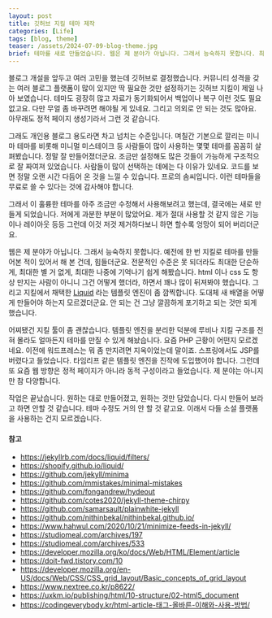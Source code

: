 ```yaml
---
layout: post
title: 깃허브 지킬 테마 제작
categories: [Life]
tags: [blog, theme]
teaser: /assets/2024-07-09-blog-theme.jpg
brief: 테마를 새로 만들었습니다. 웹은 제 분야가 아닙니다. 그래서 능숙하지 못합니다. 최대한 단순하게, 최대한 별 거 없게, 최대한 나중에 기억나기 쉽게 해봤습니다. 원하는 대로 만들어졌고, 원하는 것만 담았습니다. 다시 만들어 보라고 하면 안할 것 같습니다.
---
```


블로그 개설을 앞두고 여러 고민을 했는데 깃허브로 결정했습니다. 커뮤니티 성격을 갖는 여러 블로그 플랫폼이 많이 있지만 딱 필요한 것만 설정하기는 깃허브 지킬이 제일 나아 보였습니다. 테마도 굉장히 많고 자료가 동기화되어서 백업이나 복구 이런 것도 필요없고요. 다만 무얼 좀 바꾸려면 해야될 게 있네요. 그리고 의외로 안 되는 것도 많아요. 아무래도 정적 페이지 생성기라서 그런 것 같습니다.

그래도 개인용 블로그 용도라면 차고 넘치는 수준입니다. 며칠간 기본으로 깔리는 미니마 테마를 비롯해 미니멀 미스테이크 등 사람들이 많이 사용하는 몇몇 테마를 꼼꼼히 살펴봤습니다. 정말 잘 만들어졌더군요. 조금만 설정해도 많은 것들이 가능하게 구조적으로 잘 짜여져 있었습니다. 사람들이 많이 선택하는 데에는 다 이유가 있네요. 코드를 보면 정말 오랜 시간 다듬어 온 것을 느낄 수 있습니다. 프로의 솜씨입니다. 이런 테마들을 무료로 쓸 수 있다는 것에 감사해야 합니다.

그래서 이 훌륭한 테마를 아주 조금만 수정해서 사용해보려고 했는데, 결국에는 새로 만들게 되었습니다. 저에게 과분한 부분이 많았어요. 제가 절대 사용할 것 같지 않은 기능이나 레이아웃 등등 그런데 이것 저것 제거하다보니 하면 할수록 엉망이 되어 버리더군요.

웹은 제 분야가 아닙니다. 그래서 능숙하지 못합니다. 예전에 한 번 지킬로 테마를 만들어본 적이 있어서 해 본 건데, 힘들더군요. 전문적인 수준은 못 되더라도 최대한 단순하게, 최대한 별 거 없게, 최대한 나중에 기억나기 쉽게 해봤습니다. html 이나 css 도 항상 만지는 사람이 아니니 그건 어떻게 했더라, 하면서 꽤나 많이 뒤져봐야 했습니다. 그리고 지킬에서 채택한 [Liquid](https://shopify.github.io/liquid/) 라는 템플릿 엔진이 좀 깜찍합니다. 도대체 새 배열을 어떻게 만들어야 하는지 모르겠더군요. 안 되는 건 그냥 깔끔하게 포기하고 되는 것만 되게 했습니다.

어찌됐건 지킬 툴이 좀 괜찮습니다. 템플릿 엔진을 분리한 덕분에 루비나 지킬 구조를 전혀 몰라도 얼마든지 테마를 만질 수 있게 해놨습니다. 요즘 PHP 근황이 어떤지 모르겠네요. 이전에 워드프레스는 뭐 좀 만지려면 지옥이었는데 말이죠. 스프링에서도 JSP를 버렸다고 들었습니다. 타임리프 같은 템플릿 엔진을 진작에 도입했어야 합니다. 그런데 또 요즘 웹 방향은 정적 페이지가 아니라 동적 구성이라고 들었습니다. 제 분야는 아니지만 참 다양합니다.

작업은 끝났습니다. 원하는 대로 만들어졌고, 원하는 것만 담았습니다. 다시 만들어 보라고 하면 안할 것 같습니다. 테마 수정도 거의 안 할 것 같고요. 이래서 다들 소설 플랫폼을 사용하는 건지 모르겠습니다.


#### 참고
* <https://jekyllrb.com/docs/liquid/filters/>
* <https://shopify.github.io/liquid/>
* <https://github.com/jekyll/minima>
* <https://github.com/mmistakes/minimal-mistakes>
* <https://github.com/fongandrew/hydeout>
* <https://github.com/cotes2020/jekyll-theme-chirpy>
* <https://github.com/samarsault/plainwhite-jekyll>
* <https://github.com/nithinbekal/nithinbekal.github.io/>
* <https://www.hahwul.com/2020/10/21/minimize-feeds-in-jekyll/>
* <https://studiomeal.com/archives/197>
* <https://studiomeal.com/archives/533>
* <https://developer.mozilla.org/ko/docs/Web/HTML/Element/article>
* <https://doit-fwd.tistory.com/10>
* <https://developer.mozilla.org/en-US/docs/Web/CSS/CSS_grid_layout/Basic_concepts_of_grid_layout>
* <https://www.nextree.co.kr/p8622/>
* <https://uxkm.io/publishing/html/10-structure/02-html5_document>
* <https://codingeverybody.kr/html-article-태그-올바른-이해와-사용-방법/>

